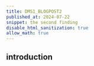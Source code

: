 ```yaml
---
title: DMS1_BLOGPOST2
published_at: 2024-07-22
snippet: the second finding
disable_html_sanitization: true
allow_math: true 
---
```


## **introduction**